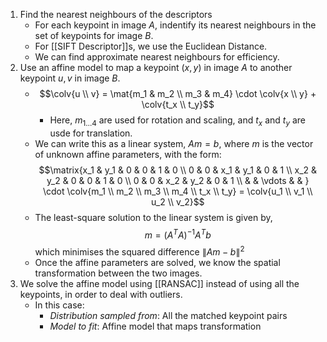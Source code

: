 1. Find the nearest neighbours of the descriptors
	- For each keypoint in image $A$, indentify its nearest neighbours in the set of keypoints for image $B$.
	- For [[SIFT Descriptor]]s, we use the Euclidean Distance.
	- We can find approximate nearest neighbours for efficiency.
2. Use an affine model to map a keypoint $(x, y)$ in image $A$ to another keypoint $u, v$ in image $B$.
	- $$\colv{u \\ v} = \mat{m_1 & m_2 \\ m_3 & m_4} \cdot \colv{x \\ y} + \colv{t_x \\ t_y}$$
		- Here, $m_{1\dots4}$ are used for rotation and scaling, and $t_x$ and $t_y$ are usde for translation.
	- We can write this as a linear system, $Am = b$, where $m$ is the vector of unknown affine parameters, with the form: $$\matrix{x_1 & y_1 & 0 & 0 & 1 & 0 \\ 0 & 0 & x_1 & y_1 & 0 & 1 \\ x_2 & y_2 & 0 & 0 & 1 & 0 \\ 0 & 0 & x_2 & y_2 & 0 & 1 \\ & & \vdots & & } \cdot \colv{m_1 \\ m_2 \\ m_3 \\ m_4 \\ t_x \\ t_y} = \colv{u_1 \\ v_1 \\ u_2 \\ v_2}$$
	- The least-square solution to the linear system is given by, $$m = (A^T A)^{-1} A^T b$$which minimises the squared difference $\|Am - b\|^2$ 
	- Once the affine parameters are solved, we know the spatial transformation between the two images.
3. We solve the affine model using [[RANSAC]] instead of using all the keypoints, in order to deal with outliers.
	- In this case:
		- *Distribution sampled from*: All the matched keypoint pairs
		- *Model to fit*: Affine model that maps transformation